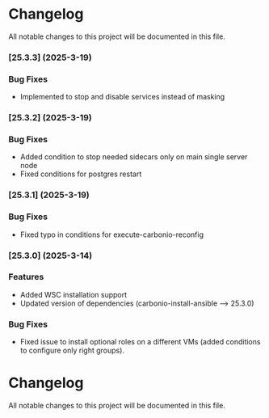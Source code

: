 # Changelog

All notable changes to this project will be documented in this file. 

### [25.3.3] (2025-3-19)

### Bug Fixes
* Implemented to stop and disable services instead of masking

### [25.3.2] (2025-3-19)

### Bug Fixes
* Added condition to stop needed sidecars only on main single server node
* Fixed conditions for postgres restart 

### [25.3.1] (2025-3-19)

### Bug Fixes
* Fixed typo in conditions for execute-carbonio-reconfig

### [25.3.0] (2025-3-14)

### Features
* Added WSC installation support
* Updated version of dependencies (carbonio-install-ansible --> 25.3.0)

### Bug Fixes
* Fixed issue to install optional roles on a different VMs (added conditions to configure only right groups).


# Changelog

All notable changes to this project will be documented in this file. 